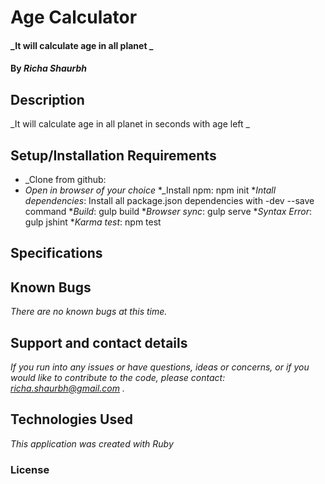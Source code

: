 # Age Calculator

#### _It will calculate age in all planet _

#### By _**Richa Shaurbh**_

## Description

_It will calculate age in all planet in seconds with age left _

## Setup/Installation Requirements

* _Clone from github:
* _Open in browser of your choice_
*_Install npm: npm init
*_Intall dependencies_: Install all package.json dependencies with -dev --save command
*_Build_: gulp build
*_Browser sync_: gulp serve
*_Syntax Error_: gulp jshint
*_Karma test_: npm test

## Specifications


## Known Bugs

_There are no known bugs at this time._

## Support and contact details

_If you run into any issues or have questions, ideas or concerns, or if you would like to contribute to the code, please contact: richa.shaurbh@gmail.com ._

## Technologies Used

_This application was created with Ruby_

### License
